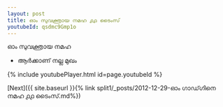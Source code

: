 ```yaml
---
layout: post
title: ഓം സുവക്ത്രായ നമഹ ൧൧ ടൈംസ്
youtubeId: qsdmc9Gmp1o
---
```

 
 
 ഓം സുവക്ത്രായ നമഹ 
 
 -  ആർക്കാണ് നല്ല മുഖം 
 
  
 
  
 
 
 
 
 
 


{% include youtubePlayer.html id=page.youtubeId %}
 
[Next]({{ site.baseurl }}{% link  split1/_posts/2012-12-29-ഓം ഗാഡ്‌ഗിനെ നമഹ ൧൧ ടൈംസ്.md%})
 
